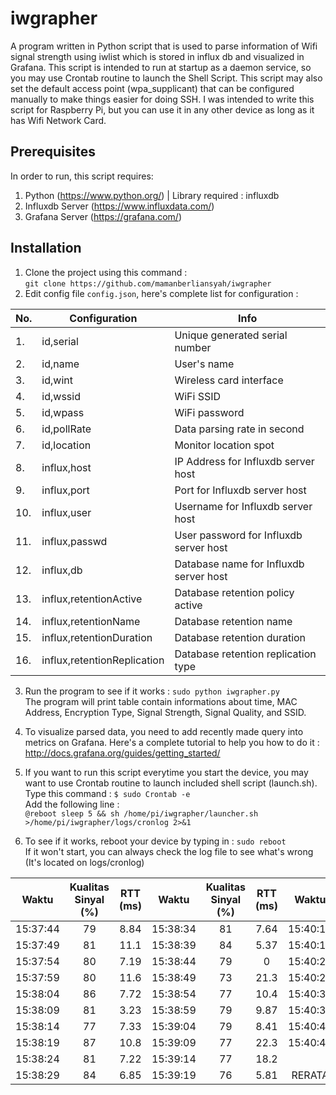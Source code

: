 # iwgrapher
A program written in Python script that is used to parse information of Wifi signal strength using iwlist which is stored in influx db and visualized in Grafana. This script is intended to run at startup as a daemon service, so you may use Crontab routine to launch the Shell Script. This script may also set the default access point (wpa_supplicant) that can be configured manually to make things easier for doing SSH. I was intended to write this script for Raspberry Pi, but you can use it in any other device as long as it has Wifi Network Card.

## Prerequisites
In order to run, this script requires:
1. Python (https://www.python.org/) | Library required : influxdb
2. Influxdb Server (https://www.influxdata.com/)
3. Grafana Server (https://grafana.com/)

## Installation
1. Clone the project using this command : <br />`git clone https://github.com/mamanberliansyah/iwgrapher` <br />
2. Edit config file `config.json`, here's complete list for configuration :

| No. | Configuration | Info |
| --- | ------------- | ----------- |
| 1.  | id,serial | Unique generated serial number |
| 2.  | id,name | User's name |
| 3.  | id,wint | Wireless card interface |
| 4.  | id,wssid | WiFi SSID |
| 5.  | id,wpass | WiFi password |
| 6.  | id,pollRate | Data parsing rate in second |
| 7.  | id,location | Monitor location spot |
| 8.  | influx,host | IP Address for Influxdb server host |
| 9.  | influx,port | Port for Influxdb server host |
| 10.  | influx,user | Username for Influxdb server host |
| 11. | influx,passwd | User password for Influxdb server host |
| 12. | influx,db | Database name for Influxdb server host |
| 13. | influx,retentionActive | Database retention policy active |
| 14. | influx,retentionName | Database retention name |
| 15. | influx,retentionDuration | Database retention duration |
| 16. | influx,retentionReplication | Database retention replication type |

3. Run the program to see if it works : `sudo python iwgrapher.py` <br />
The program will print table contain informations about time, MAC Address, Encryption Type, Signal Strength, Signal Quality, and SSID. <br />

4. To visualize parsed data, you need to add recently made query into metrics on Grafana. Here's a complete tutorial to help you how to do it : http://docs.grafana.org/guides/getting_started/ 

5. If you want to run this script everytime you start the device, you may want to use Crontab routine to launch included shell script (launch.sh). Type this command : `$ sudo Crontab -e` <br /> Add the following line : <br /> `@reboot sleep 5 && sh /home/pi/iwgrapher/launcher.sh >/home/pi/iwgrapher/logs/cronlog 2>&1` <br /> 

6. To see if it works, reboot your device by typing in : `sudo reboot` <br /> If it won't start, you can always check the log file to see what's wrong (It's located on logs/cronlog)


| Waktu | Kualitas Sinyal (%) | RTT (ms) | Waktu | Kualitas Sinyal (%) | RTT (ms) | Waktu | Kualitas Sinyal (%) | RTT (ms) |
|:--------:|:-------------------:|:--------:|:--------:|:-------------------:|:--------:|:--------:|:-------------------:|:--------:|
| 15:37:44 | 79 | 8.84 | 15:38:34 | 81 | 7.64 | 15:40:14 | 76 | 3.64 |
| 15:37:49 | 81 | 11.1 | 15:38:39 | 84 | 5.37 | 15:40:19 | 84 | 67.8 |
| 15:37:54 | 80 | 7.19 | 15:38:44 | 79 | 0 | 15:40:24 | 84 | 115 |
| 15:37:59 | 80 | 11.6 | 15:38:49 | 73 | 21.3 | 15:40:29 | 74 | 15.9 |
| 15:38:04 | 86 | 7.72 | 15:38:54 | 77 | 10.4 | 15:40:34 | 80 | 13.2 |
| 15:38:09 | 81 | 3.23 | 15:38:59 | 79 | 9.87 | 15:40:39 | 84 | 14.3 |
| 15:38:14 | 77 | 7.33 | 15:39:04 | 79 | 8.41 | 15:40:44 | 81 | 3.82 |
| 15:38:19 | 87 | 10.8 | 15:39:09 | 77 | 22.3 | 15:40:49 | 84 | 3.54 |
| 15:38:24 | 81 | 7.22 | 15:39:14 | 77 | 18.2 |  |  |  |
| 15:38:29 | 84 | 6.85 | 15:39:19 | 76 | 5.81 | RERATA | 80.7105 | 13.255 |
